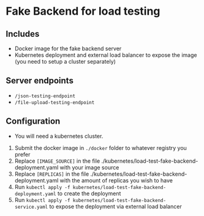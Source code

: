 # Fake Backend for load testing

## Includes
- Docker image for the fake backend server
- Kubernetes deployment and external load balancer to expose the image (you need to setup a cluster separately)

## Server endpoints
- `/json-testing-endpoint`
- `/file-upload-testing-endpoint`

## Configuration
- You will need a kubernetes cluster.

1. Submit the docker image in `./docker` folder to whatever registry you prefer
2. Replace `[IMAGE_SOURCE]` in the file ./kubernetes/load-test-fake-backend-deployment.yaml with your image source
3. Replace `[REPLICAS]` in the file ./kubernetes/load-test-fake-backend-deployment.yaml with the amount of replicas you wish to have
4. Run `kubectl apply -f kubernetes/load-test-fake-backend-deployment.yaml` to create the deployment
5. Run `kubectl apply -f kubernetes/load-test-fake-backend-service.yaml` to expose the deployment via external load balancer
